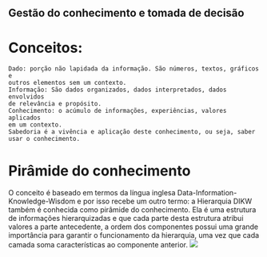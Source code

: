 
## Gestão do conhecimento e tomada de decisão

# Conceitos:
	Dado: porção não lapidada da informação. São números, textos, gráficos e
	outros elementos sem um contexto.
	Informação: São dados organizados, dados interpretados, dados envolvidos
	de relevância e propósito.
	Conhecimento: o acúmulo de informações, experiências, valores aplicados
	em um contexto.
	Sabedoria é a vivência e aplicação deste conhecimento, ou seja, saber usar o conhecimento.

# Pirâmide do conhecimento

O conceito é baseado em termos da língua inglesa Data-Information-Knowledge-Wisdom e por isso recebe um outro termo: a Hierarquia DIKW também é conhecida como pirâmide do conhecimento.
Ela é uma estrutura de informações hierarquizadas e que cada parte desta estrutura atribui valores a parte antecedente, a ordem dos componentes possui uma grande importância para garantir o funcionamento da hierarquia, uma vez que cada camada soma características ao componente anterior.
<img src="https://www.ibccoaching.com.br/portal//wp-content/uploads/2016/12/2-piramide-1.jpg">



